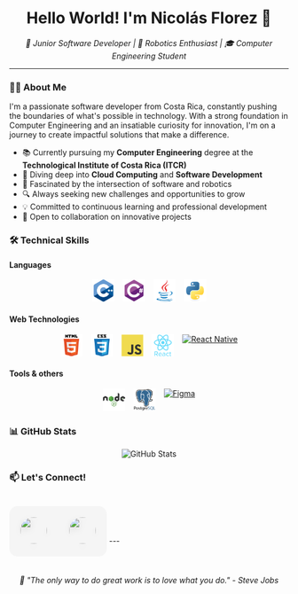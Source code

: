 <h1 align="center">Hello World! I'm Nicolás Florez 👋</h1>

<p align="center">
  <em>🚀 Junior Software Developer | 🤖 Robotics Enthusiast | 🎓 Computer Engineering Student</em>
</p>

---

### 👨‍💻 About Me

I'm a passionate software developer from Costa Rica, constantly pushing the boundaries of what's possible in technology. With a strong foundation in Computer Engineering and an insatiable curiosity for innovation, I'm on a journey to create impactful solutions that make a difference.

- 📚 Currently pursuing my **Computer Engineering** degree at the **Technological Institute of Costa Rica (ITCR)**
- 🌱 Diving deep into **Cloud Computing** and **Software Development**
- 🤖 Fascinated by the intersection of software and robotics
- 🔍 Always seeking new challenges and opportunities to grow
- 💡 Committed to continuous learning and professional development
- 🤝 Open to collaboration on innovative projects

### 🛠️ Technical Skills

<p align="center">
  <h4>Languages</h4>
  <div style="display: flex; flex-wrap: wrap; justify-content: center; gap: 15px;">
    <a href="https://www.w3schools.com/cpp/" target="_blank" rel="noreferrer">
      <img src="https://raw.githubusercontent.com/devicons/devicon/master/icons/cplusplus/cplusplus-original.svg" alt="C++" width="40" height="40"/>
    </a>
    <a href="https://www.w3schools.com/cs/" target="_blank" rel="noreferrer">
      <img src="https://raw.githubusercontent.com/devicons/devicon/master/icons/csharp/csharp-original.svg" alt="C#" width="40" height="40"/>
    </a>
    <a href="https://www.java.com" target="_blank" rel="noreferrer">
      <img src="https://raw.githubusercontent.com/devicons/devicon/master/icons/java/java-original.svg" alt="Java" width="40" height="40"/>
    </a>
    <a href="https://www.python.org" target="_blank" rel="noreferrer">
      <img src="https://raw.githubusercontent.com/devicons/devicon/master/icons/python/python-original.svg" alt="Python" width="40" height="40"/>
    </a>
  </div>

  <h4>Web Technologies</h4>
  <div style="display: flex; flex-wrap: wrap; justify-content: center; gap: 15px;">
    <a href="https://www.w3.org/html/" target="_blank" rel="noreferrer">
      <img src="https://raw.githubusercontent.com/devicons/devicon/master/icons/html5/html5-original-wordmark.svg" alt="HTML5" width="40" height="40"/>
    </a>
    <a href="https://www.w3schools.com/css/" target="_blank" rel="noreferrer">
      <img src="https://raw.githubusercontent.com/devicons/devicon/master/icons/css3/css3-original-wordmark.svg" alt="CSS3" width="40" height="40"/>
    </a>
    <a href="https://developer.mozilla.org/en-US/docs/Web/JavaScript" target="_blank" rel="noreferrer">
      <img src="https://raw.githubusercontent.com/devicons/devicon/master/icons/javascript/javascript-original.svg" alt="JavaScript" width="40" height="40"/>
    </a>
    <a href="https://reactjs.org/" target="_blank" rel="noreferrer">
      <img src="https://raw.githubusercontent.com/devicons/devicon/master/icons/react/react-original-wordmark.svg" alt="React" width="40" height="40"/>
    </a>
    <a href="https://reactnative.dev/" target="_blank" rel="noreferrer">
      <img src="https://reactnative.dev/img/header_logo.svg" alt="React Native" width="40" height="40"/>
    </a>
  </div>

  <h4>Tools & others</h4>
  <div style="display: flex; flex-wrap: wrap; justify-content: center; gap: 15px;">
    <a href="https://nodejs.org" target="_blank" rel="noreferrer">
      <img src="https://raw.githubusercontent.com/devicons/devicon/master/icons/nodejs/nodejs-original-wordmark.svg" alt="Node.js" width="40" height="40"/>
    </a>
    <a href="https://www.postgresql.org" target="_blank" rel="noreferrer">
      <img src="https://raw.githubusercontent.com/devicons/devicon/master/icons/postgresql/postgresql-original-wordmark.svg" alt="PostgreSQL" width="40" height="40"/>
    </a>
    <a href="https://www.figma.com/" target="_blank" rel="noreferrer">
      <img src="https://www.vectorlogo.zone/logos/figma/figma-icon.svg" alt="Figma" width="40" height="40"/>
    </a>
  </div>
</p>

### 📊 GitHub Stats

<p align="center">
  <img src="https://github-readme-stats.vercel.app/api?username=NicoFJ09&show_icons=true&theme=radical" alt="GitHub Stats" />
</p>

### 📫 Let's Connect!

<div align="center" style="background-color: #f5f5f5; padding: 20px; border-radius: 15px; display: inline-block; margin: 20px auto;">
  <div style="display: flex; justify-content: center; gap: 40px;">
    <a href="mailto:florezjnicolas@gmail.com" style="transition: transform 0.3s ease-in-out;">
      <img src="https://img.icons8.com/color/48/000000/gmail.png" width="48" height="48" style="border-radius: 50%; filter: drop-shadow(0 4px 6px rgba(0, 0, 0, 0.1)); &:hover { transform: scale(1.2); }"/>
    </a>
    <a href="https://discord.com/users/nicof0906" target="_blank" style="transition: transform 0.3s ease-in-out;">
      <img src="https://img.icons8.com/color/48/000000/discord-logo.png" width="48" height="48" style="border-radius: 50%; filter: drop-shadow(0 4px 6px rgba(0, 0, 0, 0.1)); &:hover { transform: scale(1.2); }"/>
    </a>
  </div>
</div>
---

<p align="center">
  <em>🌟 "The only way to do great work is to love what you do." - Steve Jobs</em>
</p>
